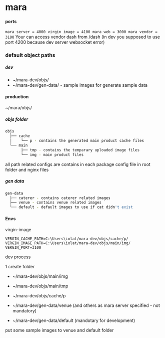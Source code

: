 # mara

#### ports
`
mara server = 4000
virgin image = 4100
mara web = 3000
mara vendor = 3100
`
Your can access vendor dash from /dash (in dev you supposed to use port 4200 because dev server websocket error)



### default object paths
##### dev
- \~/mara-dev/objs/
- \~/mara-dev/gen-data/  - sample images for generate sample data
#### production
\~/mara/objs/

##### objs folder
````sh
objs
  ├── cache
  │    └── p - contains the generated main product cache files 
  └── main
       ├── tmp - contains the temparary uploaded image files
       └── img - main product files
````
all path related configs are contains in each package config file in root folder and nginx files



##### gen data
````sh
gen-data
  ├── caterer - contains caterer related images
  ├── venue - contains venue related images
  └── default - default images to use if cat didn't exist 
````


#### Envs
virgin-image
```dosini
VERGIN_CACHE_PATH=C:\Users\iolat/mara-dev/objs/cache/p/
VERGIN_IMAGE_PATH=C:\Users\iolat/mara-dev/objs/main/img/
VERGIN_PORT=3100
```



dev process

1 create folder 
- ~/mara-dev/objs/main/img
- ~/mara-dev/objs/main/tmp
- ~/mara-dev/objs/cache/p

- ~/mara-dev/gen-data/venue (and others as mara server specified - not mandatory)
- ~/mara-dev/gen-data/default (mandotary for development)

put some sample images to venue and default folder


